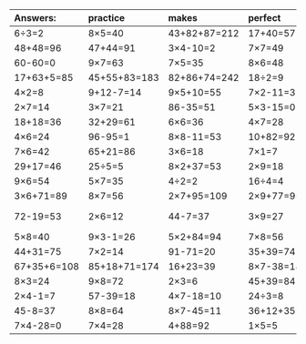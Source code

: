 | Answers: | practice | makes | perfect | ! |
| :--- | :--- | :--- | :--- | :--- |
| 6÷3=2 | 8×5=40 | 43+82+87=212 | 17+40=57 | 3×3=9 | 
| 48+48=96 | 47+44=91 | 3×4-10=2 | 7×7=49 | 16÷2=8 | 
| 60-60=0 | 9×7=63 | 7×5=35 | 8×6=48 | 9×5=45 | 
| 17+63+5=85 | 45+55+83=183 | 82+86+74=242 | 18÷2=9 | 28÷7=4 | 
| 4×2=8 | 9+12-7=14 | 9×5+10=55 | 7×2-11=3 | 87-4=83 | 
| 2×7=14 | 3×7=21 | 86-35=51 | 5×3-15=0 | 1×7=7 | 
| 18+18=36 | 32+29=61 | 6×6=36 | 4×7=28 | 9×2=18 | 
| 4×6=24 | 96-95=1 | 8×8-11=53 | 10+82=92 | 46+21=67 | 
| 7×6=42 | 65+21=86 | 3×6=18 | 7×1=7 | 5×5=25 | 
| 29+17=46 | 25÷5=5 | 8×2+37=53 | 2×9=18 | 2×2=4 | 
| 9×6=54 | 5×7=35 | 4÷2=2 | 16÷4=4 | 5×6=30 | 
| 3×6+71=89 | 8×7=56 | 2×7+95=109 | 2×9+77=95 | 96-24=72 | 
| 72-19=53 | 2×6=12 | 44-7=37 | 3×9=27 | 57+68-39=86 | 
| 5×8=40 | 9×3-1=26 | 5×2+84=94 | 7×8=56 | 17-9=8 | 
| 44+31=75 | 7×2=14 | 91-71=20 | 35+39=74 | 9×3=27 | 
| 67+35+6=108 | 85+18+71=174 | 16+23=39 | 8×7-38=18 | 26+8=34 | 
| 8×3=24 | 9×8=72 | 2×3=6 | 45+39=84 | 10÷5=2 | 
| 2×4-1=7 | 57-39=18 | 4×7-18=10 | 24÷3=8 | 96-28=68 | 
| 45-8=37 | 8×8=64 | 8×7-45=11 | 36+12+35=83 | 74+12=86 | 
| 7×4-28=0 | 7×4=28 | 4+88=92 | 1×5=5 | 63-59=4 | 
